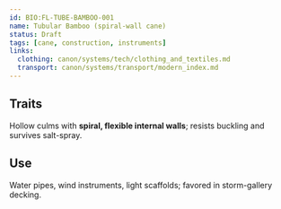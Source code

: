 ```yaml
---
id: BIO:FL-TUBE-BAMBOO-001
name: Tubular Bamboo (spiral-wall cane)
status: Draft
tags: [cane, construction, instruments]
links:
  clothing: canon/systems/tech/clothing_and_textiles.md
  transport: canon/systems/transport/modern_index.md
---
```


## Traits
Hollow culms with **spiral, flexible internal walls**; resists buckling and survives salt-spray.

## Use
Water pipes, wind instruments, light scaffolds; favored in storm-gallery decking.
